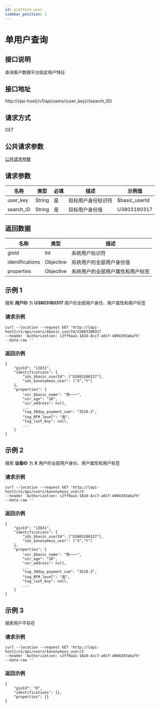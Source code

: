 ```yaml
---
id: platform-user
sidebar_position: 1
---
```


# 单用户查询

## 接口说明
查询客户数据平台指定用户特征

## 接口地址
http://{api-host}/v1/api/users/{user_key}/{search_ID}

## 请求方式
GET

## 公共请求参数
[公共请求参数](../common-args)

## 请求参数
| 名称 | 类型 | 必填 | 描述 | 示例值 |
| --- | --- | --- | --- | --- |
| user_key | String | 是 | 目标用户身份标识符 | $basic_userId |
| search_ID | String | 是 | 目标用户身份值 | U3803180317 |

## 返回数据

| 名称 | 类型 | 描述 |
| --- | --- | --- |
| gioId | Int | 系统用户标识符 |
| identifications | Objective| 系统用户的全部用户身份值 |
| properties | Objective | 系统用户的全部用户属性和用户标签 |

## 示例 1
搜索 **用户ID** 为 **U3803180317** 用户的全部用户身份、用户属性和用户标签

### 请求示例
```
curl --location --request GET 'http://{api-host}/v1/api/users/$basic_userId/U3803180317
--header 'Authorization: c2ff9aa1-1824-4cc7-a01f-4094293a6af9' 
--data-raw ''
```
### 返回示例
```
{
    "gioId": "13831",
    "identifications": {
        "ids_$basic_userId": ["U3803180317"],
        "ids_$anonymous_user": ["X","Y"]
    },
    "properties": {
        "usr_$basic_name": "陈一一",
        "usr_age": "28",
        "usr_address": null,
        ...
        "tag_30day_payment_sum": "3519.3",
        "tag_RFM_level": "高",
        "tag_last_buy": null,
        ...
    }
}
```

## 示例 2
搜索 **设备ID** 为 **X** 用户的全部用户身份、用户属性和用户标签

### 请求示例
```
curl --location --request GET 'http://{api-host}/v1/api/users/$anonymous_user/X
--header 'Authorization: c2ff9aa1-1824-4cc7-a01f-4094293a6af9' 
--data-raw ''
```
### 返回示例
```
{
    "gioId": "13831",
    "identifications": {
        "ids_$basic_userId": ["U3803180317"],
        "ids_$anonymous_user": ["X","Y"]
    },
    "properties": {
        "usr_$basic_name": "陈一一",
        "usr_age": "28",
        "usr_address": null,
        ...
        "tag_30day_payment_sum": "3519.3",
        "tag_RFM_level": "高",
        "tag_last_buy": null,
        ...
    }
}
```

## 示例 3
搜索用户不存在
### 请求示例
```
curl --location --request GET 'http://{api-host}/v1/api/users/$anonymous_user/Z
--header 'Authorization: c2ff9aa1-1824-4cc7-a01f-4094293a6af9' 
--data-raw ''
```
### 返回示例
```
{
    "gioId": "0",
    "identifications": {},
    "properties": {}
}
```